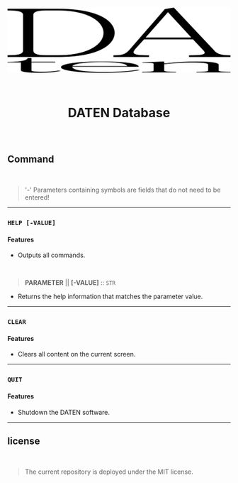 <br>

<p align = 'center'><img src = 'res/DATEN_image.png' width = '600'></p>

<br>

# <p align = 'center'> <b>DATEN Database</b></p>

<br>

## **Command**
<br>

> '-' Parameters containing symbols are fields that do not need to be entered!
<hr>

### **`HELP [-VALUE]`**
#### **Features**
- Outputs all commands.

<br>

> **PARAMETER** || **[-VALUE]** :: `STR`

- Returns the help information that matches the parameter value.

<hr>

### **`CLEAR`**
#### **Features**
- Clears all content on the current screen.

<hr>

### **`QUIT`**
#### **Features**
- Shutdown the DATEN software.

<hr>

## **license**
<br>

> The current repository is deployed under the MIT license.<br>